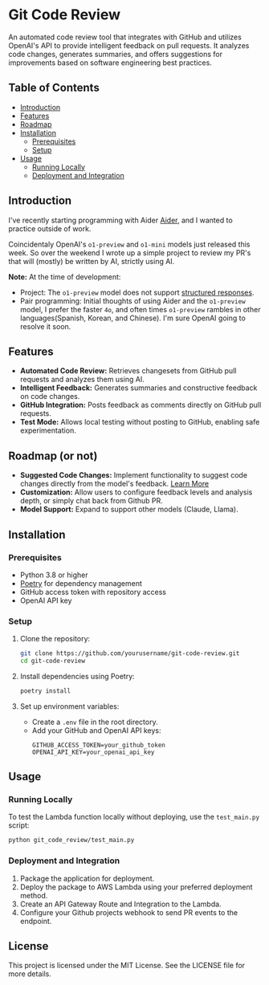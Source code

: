 # Git Code Review

An automated code review tool that integrates with GitHub and utilizes OpenAI's API to provide intelligent feedback on pull requests. It analyzes code changes, generates summaries, and offers suggestions for improvements based on software engineering best practices.

## Table of Contents

- [Introduction](#introduction)
- [Features](#features)
- [Roadmap](#roadmap)
- [Installation](#installation)
  - [Prerequisites](#prerequisites)
  - [Setup](#setup)
- [Usage](#usage)
  - [Running Locally](#running-locally)
  - [Deployment and Integration](#deployment-and-integration)


## Introduction

I've recently starting programming with Aider [Aider](https://aider.chat), and I wanted to practice outside of work. 

Coincidentaly OpenAI's `o1-preview` and `o1-mini` models just released this week. So over the weekend I wrote up a simple project to review my PR's that will (mostly) be written by AI, strictly using AI. 

**Note:** At the time of development:

- Project: The `o1-preview` model does not support [structured responses](https://platform.openai.com/docs/guides/structured-outputs/introduction).
- Pair programming: Initial thoughts of using Aider and the `o1-preview` model, I prefer the faster `4o`, and often times `o1-preview` rambles in other languages(Spanish, Korean, and Chinese). I'm sure OpenAI going to resolve it soon.
 

## Features

- **Automated Code Review:** Retrieves changesets from GitHub pull requests and analyzes them using AI.
- **Intelligent Feedback:** Generates summaries and constructive feedback on code changes.
- **GitHub Integration:** Posts feedback as comments directly on GitHub pull requests.
- **Test Mode:** Allows local testing without posting to GitHub, enabling safe experimentation.

## Roadmap (or not)

- **Suggested Code Changes:** Implement functionality to suggest code changes directly from the model's feedback. [Learn More](https://docs.github.com/en/pull-requests/collaborating-with-pull-requests/reviewing-changes-in-pull-requests/incorporating-feedback-in-your-pull-request#applying-a-suggested-change)
- **Customization:** Allow users to configure feedback levels and analysis depth, or simply chat back from Github PR.
- **Model Support:** Expand to support other models (Claude, Llama). 


## Installation

### Prerequisites
- Python 3.8 or higher
- [Poetry](https://python-poetry.org/) for dependency management
- GitHub access token with repository access
- OpenAI API key

### Setup
1. Clone the repository:
   ```bash
   git clone https://github.com/yourusername/git-code-review.git
   cd git-code-review
   ```

2. Install dependencies using Poetry:
   ```bash
   poetry install
   ```

3. Set up environment variables:
   - Create a `.env` file in the root directory.
   - Add your GitHub and OpenAI API keys:
     ```
     GITHUB_ACCESS_TOKEN=your_github_token
     OPENAI_API_KEY=your_openai_api_key
     ```

## Usage
### Running Locally

To test the Lambda function locally without deploying, use the `test_main.py` script:

```bash
python git_code_review/test_main.py
```


### Deployment and Integration
1. Package the application for deployment.
2. Deploy the package to AWS Lambda using your preferred deployment method.
3. Create an API Gateway Route and Integration to the Lambda.
4. Configure your Github projects webhook to send PR events to the endpoint. 


## License
This project is licensed under the MIT License. See the LICENSE file for more details.
